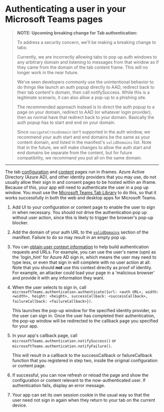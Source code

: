 # Authenticating a user in your Microsoft Teams pages

>**NOTE: Upcoming breaking change for Tab authentication:**
>
> To address a security concern, we'll be making a breaking change to tabs:
>
>Currently, we are incorrectly allowing tabs to pop up auth windows to any arbitrary domain and listening to messages from that window as if they came from the domain of the tab content frame. This will no longer work in the near future.
> 
>We've seen developers commonly use the unintentional behavior to do things like launch an auth popup directly to AAD, redirect back to their tab content's domain, then call notifySuccess. While this is a legitimate scenario, it can also allow a pop-up to a phishing site.
> 
>The recommended approach instead is to direct the auth popup to a page on your domain, redirect to AAD (or whatever login provider), then as normal have that redirect back to your domain. Basically the auth popup has to start and end on your domain.
>
>Since `navigateCrossDomain` isn't supported in the auth window, we recommend your auth start and end domains be the same as your content domain, and listed in the manifest's `validDomains` list.  Note that in the future, we will make changes to allow the auth start and end domains be separate from the content, but for future compatibility, we recommand you put all on the same domain.


---



The tab [configuration](createconfigpage.md) and [content](createcontentpage.md) pages run in iframes.  Azure Active Directory (Azure AD), and other identity providers that you may use, do not usually allow their sign in and consent pages to be hosted within an iframe.  Because of this, your app will need to authenticate the user in a pop up window.  You must use the [Microsoft Teams Tab Library](jslibrary.md) to do this, so that it works successfully in both the web and desktop apps for Microsoft Teams.  

1. Add UI to your configuration or content page to enable the user to sign in when necessary.  You should not drive the authentication pop up without user action, since this is likely to trigger the browser's pop-up blocker.
2. Add the domain of your auth URL to the [`validDomains`](schema.md#validdomains) section of the manifest.  Failure to do so may result in an empty pop up.
3. You can [obtain user context information](getusercontext.md) to help build authentication requests and URLs.  For example, you can use the user's name (upn) as the 'login_hint' for Azure AD sign in, which means the user may need to type less, or even that sign in will complete with no user action at all.  Note that you should **not** use this context directly as proof of identity. For example, an attacker could load your page in a 'malicious browser' and provide it with any information they want.

4. When the user selects to sign in, call `microsoftTeams.authentication.authenticate({url: <auth URL>, width: <width>, height: <height>, successCallback: <successCallback>, failureCallback: <failureCallback>})`.
	
	This launches the pop-up window for the specified identity provider, so the user can sign in. Once the user has completed their authentication, the pop-up window will be redirected to the callback page you specified for your app. 
5. In your app's callback page, call `microsoftTeams.authentication.notifySuccess()` or `microsoftTeams.authentication.notifyFailure()`.
	
	This will result in a callback to the successCallback or failureCallback function that you registered in step two, inside the original configuration or content page.  
6. If successful, you can now refresh or reload the page and show the configuration or content relevant to the now-authenticated user. If authentication fails, display an error message.
7. Your app can set its own session cookie in the usual way so that the user need not sign in again when they return to your tab on the current device.



